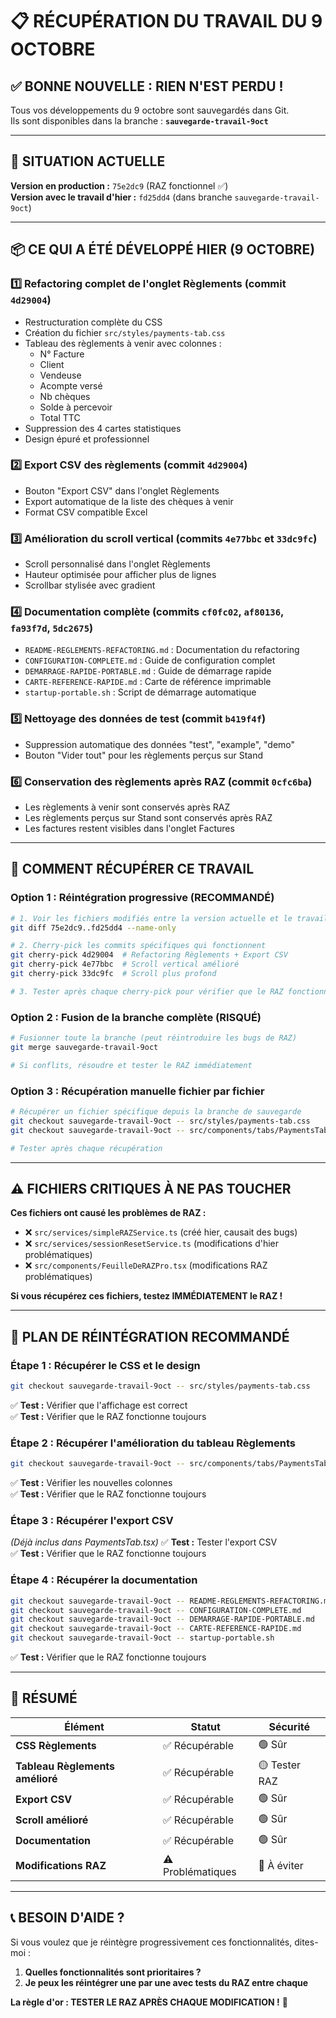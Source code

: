 # 📋 RÉCUPÉRATION DU TRAVAIL DU 9 OCTOBRE

## ✅ BONNE NOUVELLE : RIEN N'EST PERDU !

Tous vos développements du 9 octobre sont sauvegardés dans Git.  
Ils sont disponibles dans la branche : **`sauvegarde-travail-9oct`**

---

## 🎯 SITUATION ACTUELLE

**Version en production :** `75e2dc9` (RAZ fonctionnel ✅)  
**Version avec le travail d'hier :** `fd25dd4` (dans branche `sauvegarde-travail-9oct`)

---

## 📦 CE QUI A ÉTÉ DÉVELOPPÉ HIER (9 OCTOBRE)

### 1️⃣ **Refactoring complet de l'onglet Règlements** (commit `4d29004`)
- Restructuration complète du CSS
- Création du fichier `src/styles/payments-tab.css`
- Tableau des règlements à venir avec colonnes :
  - N° Facture
  - Client
  - Vendeuse
  - Acompte versé
  - Nb chèques
  - Solde à percevoir
  - Total TTC
- Suppression des 4 cartes statistiques
- Design épuré et professionnel

### 2️⃣ **Export CSV des règlements** (commit `4d29004`)
- Bouton "Export CSV" dans l'onglet Règlements
- Export automatique de la liste des chèques à venir
- Format CSV compatible Excel

### 3️⃣ **Amélioration du scroll vertical** (commits `4e77bbc` et `33dc9fc`)
- Scroll personnalisé dans l'onglet Règlements
- Hauteur optimisée pour afficher plus de lignes
- Scrollbar stylisée avec gradient

### 4️⃣ **Documentation complète** (commits `cf0fc02`, `af80136`, `fa93f7d`, `5dc2675`)
- `README-REGLEMENTS-REFACTORING.md` : Documentation du refactoring
- `CONFIGURATION-COMPLETE.md` : Guide de configuration complet
- `DEMARRAGE-RAPIDE-PORTABLE.md` : Guide de démarrage rapide
- `CARTE-REFERENCE-RAPIDE.md` : Carte de référence imprimable
- `startup-portable.sh` : Script de démarrage automatique

### 5️⃣ **Nettoyage des données de test** (commit `b419f4f`)
- Suppression automatique des données "test", "example", "demo"
- Bouton "Vider tout" pour les règlements perçus sur Stand

### 6️⃣ **Conservation des règlements après RAZ** (commit `0cfc6ba`)
- Les règlements à venir sont conservés après RAZ
- Les règlements perçus sur Stand sont conservés après RAZ
- Les factures restent visibles dans l'onglet Factures

---

## 🔧 COMMENT RÉCUPÉRER CE TRAVAIL

### Option 1 : Réintégration progressive (RECOMMANDÉ)

```bash
# 1. Voir les fichiers modifiés entre la version actuelle et le travail d'hier
git diff 75e2dc9..fd25dd4 --name-only

# 2. Cherry-pick les commits spécifiques qui fonctionnent
git cherry-pick 4d29004  # Refactoring Règlements + Export CSV
git cherry-pick 4e77bbc  # Scroll vertical amélioré
git cherry-pick 33dc9fc  # Scroll plus profond

# 3. Tester après chaque cherry-pick pour vérifier que le RAZ fonctionne toujours
```

### Option 2 : Fusion de la branche complète (RISQUÉ)

```bash
# Fusionner toute la branche (peut réintroduire les bugs de RAZ)
git merge sauvegarde-travail-9oct

# Si conflits, résoudre et tester le RAZ immédiatement
```

### Option 3 : Récupération manuelle fichier par fichier

```bash
# Récupérer un fichier spécifique depuis la branche de sauvegarde
git checkout sauvegarde-travail-9oct -- src/styles/payments-tab.css
git checkout sauvegarde-travail-9oct -- src/components/tabs/PaymentsTab.tsx

# Tester après chaque récupération
```

---

## ⚠️ FICHIERS CRITIQUES À NE PAS TOUCHER

**Ces fichiers ont causé les problèmes de RAZ :**
- ❌ `src/services/simpleRAZService.ts` (créé hier, causait des bugs)
- ❌ `src/services/sessionResetService.ts` (modifications d'hier problématiques)
- ❌ `src/components/FeuilleDeRAZPro.tsx` (modifications RAZ problématiques)

**Si vous récupérez ces fichiers, testez IMMÉDIATEMENT le RAZ !**

---

## 📝 PLAN DE RÉINTÉGRATION RECOMMANDÉ

### Étape 1 : Récupérer le CSS et le design
```bash
git checkout sauvegarde-travail-9oct -- src/styles/payments-tab.css
```
✅ **Test :** Vérifier que l'affichage est correct  
✅ **Test :** Vérifier que le RAZ fonctionne toujours

### Étape 2 : Récupérer l'amélioration du tableau Règlements
```bash
git checkout sauvegarde-travail-9oct -- src/components/tabs/PaymentsTab.tsx
```
✅ **Test :** Vérifier les nouvelles colonnes  
✅ **Test :** Vérifier que le RAZ fonctionne toujours

### Étape 3 : Récupérer l'export CSV
*(Déjà inclus dans PaymentsTab.tsx)*
✅ **Test :** Tester l'export CSV  
✅ **Test :** Vérifier que le RAZ fonctionne toujours

### Étape 4 : Récupérer la documentation
```bash
git checkout sauvegarde-travail-9oct -- README-REGLEMENTS-REFACTORING.md
git checkout sauvegarde-travail-9oct -- CONFIGURATION-COMPLETE.md
git checkout sauvegarde-travail-9oct -- DEMARRAGE-RAPIDE-PORTABLE.md
git checkout sauvegarde-travail-9oct -- CARTE-REFERENCE-RAPIDE.md
git checkout sauvegarde-travail-9oct -- startup-portable.sh
```
✅ **Test :** Vérifier que le RAZ fonctionne toujours

---

## 🎯 RÉSUMÉ

| Élément | Statut | Sécurité |
|---------|--------|----------|
| **CSS Règlements** | ✅ Récupérable | 🟢 Sûr |
| **Tableau Règlements amélioré** | ✅ Récupérable | 🟡 Tester RAZ |
| **Export CSV** | ✅ Récupérable | 🟢 Sûr |
| **Scroll amélioré** | ✅ Récupérable | 🟢 Sûr |
| **Documentation** | ✅ Récupérable | 🟢 Sûr |
| **Modifications RAZ** | ⚠️ Problématiques | 🔴 À éviter |

---

## 📞 BESOIN D'AIDE ?

Si vous voulez que je réintègre progressivement ces fonctionnalités, dites-moi :
1. **Quelles fonctionnalités sont prioritaires ?**
2. **Je peux les réintégrer une par une avec tests du RAZ entre chaque**

**La règle d'or : TESTER LE RAZ APRÈS CHAQUE MODIFICATION !** 🎯

